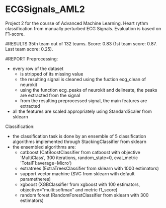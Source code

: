 # ECGSignals_AML2
Project 2 for the course of Advanced Machine Learning. Heart rythm classification from manually perturbed ECG Signals. Evaluation is based on F1-score.

#RESULTS
35th team out of 132 teams. Score: 0.83 (1st team score: 0.87. Last team score: 0.25).

#REPORT
Preprocessing:
- every row of the dataset
   - is stripped of its missing value
   - the resulting signal is cleaned using the fuction ecg_clean of neurokit
   - using the function ecg_peaks of neurokit and delineate, the peaks are extracted from the signal
   - from the resulting preprocessed signal, the main features are extracted
- all the features are scaled appropriately using StandardScaler from sklearn

Classification:
- the classification task is done by an ensemble of 5 classification algorithms implemented through StackingClassifier from sklearn
- the ensembled algorithms are:
   - catboost (CatBoostClassifier from catboost with objective  &#39;MultiClass&#39;, 300 iterations, random_state=0, eval_metric &#39;TotalF1:average=Micro&#39;)
   - extratrees (ExtraTreesClassifier from sklearn with 1000 estimators)
   - support vector machine (SVC from sklearn with default parametheres)
   - xgboost (XGBClassifier from xgboost with 100 estimators, objective=&#34;multi:softmax&#34; and metric f1_score)
   - random forest (RandomForestClassifier from sklearn with 300 estimators)
